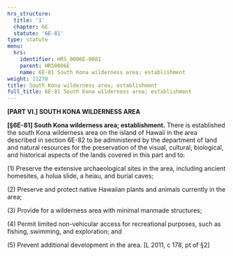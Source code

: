 ```yaml
---
hrs_structure:
  title: '1'
  chapter: 6E
  statute: '6E-81'
type: statute
menu:
  hrs:
    identifier: HRS_0006E-0081
    parent: HRS0006E
    name: 6E-81 South Kona wilderness area; establishment
weight: 11270
title: South Kona wilderness area; establishment
full_title: 6E-81 South Kona wilderness area; establishment
---
```

**[PART VI.] SOUTH KONA WILDERNESS AREA**

**[§6E-81] South Kona wilderness area; establishment.** There is established the south Kona wilderness area on the island of Hawaii in the area described in section 6E-82 to be administered by the department of land and natural resources for the preservation of the visual, cultural, biological, and historical aspects of the lands covered in this part and to:

(1) Preserve the extensive archaeological sites in the area, including ancient homesites, a holua slide, a heiau, and burial caves;

(2) Preserve and protect native Hawaiian plants and animals currently in the area;

(3) Provide for a wilderness area with minimal manmade structures;

(4) Permit limited non-vehicular access for recreational purposes, such as fishing, swimming, and exploration; and

(5) Prevent additional development in the area. [L 2011, c 178, pt of §2]